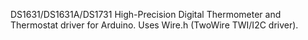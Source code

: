 DS1631/DS1631A/DS1731 High-Precision Digital Thermometer and Thermostat driver for Arduino.
Uses Wire.h (TwoWire TWI/I2C driver).
